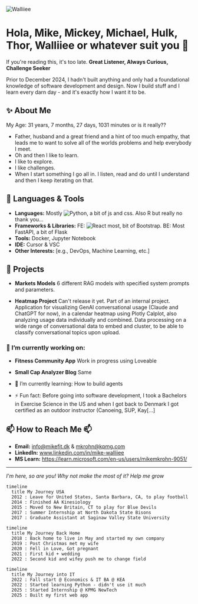 ![Walliiee](https://github.com/user-attachments/assets/5173e146-1539-4ff9-aa8b-d746b3d2b5b0)
# Hola, Mike, Mickey, Michael, Hulk, Thor, Walliiee or whatever suit you 👋

If you're reading this, it's too late.
**Great Listener, Always Curious, Challenge Seeker**

Prior to December 2024, I hadn't built anything and only had a foundational knowledge of software development and design.
Now I build stuff and I learn every darn day - and it's exactly how I want it to be.

## ✨ About Me
My Age: 31 years, 7 months, 27 days, 1031 minutes or is it really??
- Father, husband and a great friend and a hint of too much empathy, that leads me to want to solve all of the worlds problems and help everybody I meet.
- Oh and then I like to learn.
- I like to explore.
- I like challenges.
- When I start something I go all in. I listen, read and do until I understand and then I keep iterating on that.

## 🔧 Languages & Tools
- **Languages:** Mostly ![Python](https://img.shields.io/badge/Python-3.9%2B-blue), a bit of js and css. Also R but really no thank you...
- **Frameworks & Libraries:** FE: ![React](https://img.shields.io/badge/React-17.0.2-blue) most, bit of Bootstrap. BE: Most FastAPI, a bit of Flask
- **Tools:** Docker, Jupyter Notebook
- **IDE:** Cursor & VSC
- **Other Interests:** [e.g., DevOps, Machine Learning, etc.]

## 🚀 Projects
- **Markets Models**
  6 different RAG models with specified system prompts and parameters.  

- **Heatmap Project**
  Can't release it yet. Part of an internal project.
  Application for visualizing GenAI conversational usage (Claude and ChatGPT for now), in a calendar heatmap using Plotly Calplot, also analyzing usage data individually and combined.
  Data processing on a wide range of conversational data to embed and cluster, to be able to classify conversational topics upon upload.

### 🔭 I’m currently working on: ###

- **Fitness Community App**
  Work in progress using Loveable

- **Small Cap Analyzer Blog**
  Same

- 🌱 I’m currently learning: How to build agents
- ⚡ Fun fact: Before going into software development, I took a Bachelors in Exercise Science in the US and when I got back to Denmark I got certified as an outdoor instructor (Canoeing, SUP, Kay[...]

## 📫 How to Reach Me 📫
- **Email:** info@mikefit.dk & mkrohn@kpmg.com
- **LinkedIn:** www.linkedin.com/in/mike-walliiee
- **MS Learn:** https://learn.microsoft.com/en-us/users/mikemkrohn-9051/

---

*I'm here, so are you! Why not make the most of it? Help me grow*


```mermaid
timeline
  title My Journey USA
  2012 : Leave for United States, Santa Barbara, CA, to play football
  2014 : Finished AA Kinesiology
  2015 : Moved to New Britain, CT to play for Blue Devils
  2017 : Summer Internship at North Dakota State Bisons
  2017 : Graduate Assistant at Saginaw Valley State University
```

```mermaid
timeline
  title My Journey Back Home
  2018 : Back home to live in May and started my own company
  2019 : Post Christmas met my wife
  2020 : Fell in Love, Got pregnant
  2021 : First kid + wedding
  2022 : Second kid and wifey push me to change field
```

```mermaid
timeline
  title My Journey into IT
  2022 : Fall start @ Economics & IT BA @ KEA
  2022 : Started learning Python - didn't use it much
  2025 : Started Internship @ KPMG NewTech
  2025 : Built my first web app
```


